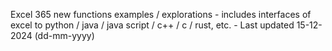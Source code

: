Excel 365 new functions examples / explorations - includes interfaces of excel to python / java / java script / c++ / c / rust, etc. - Last updated 15-12-2024 (dd-mm-yyyy) 
